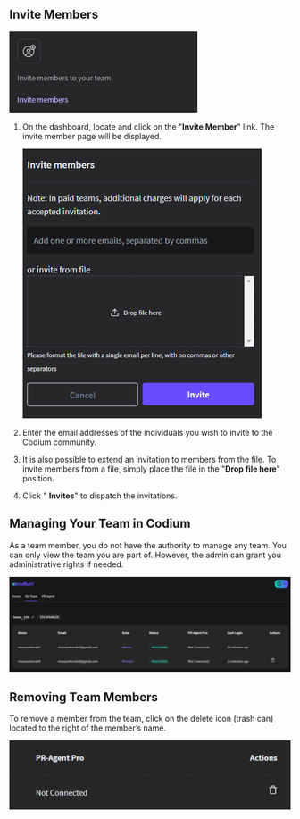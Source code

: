 

## Invite Members

![invite_member](../assets/invite_member.png)

1.  On the dashboard, locate and click on the "**Invite Member**" link. The invite member page will be displayed.  

    ![invite_member_drop_file](../assets/invite_member_drop_file.png)

2.  Enter the email addresses of the individuals you wish to invite to the Codium community.

3.  It is also possible to extend an invitation to members from the file. To
    invite members from a file, simply place the file in the "**Drop file
    here**" position.

4.  Click " **Invites**" to dispatch the invitations.


## Managing Your Team in Codium

As a team member, you do not have the authority to manage any team. You can only view the team you are part of. However, the admin can grant you administrative rights if needed.

![manage_team](../assets/manage_team_01.png)

## Removing Team Members

To remove a member from the team, click on the delete icon (trash can) located to the right of the member’s name.


![delete_team](../assets/delete_team.png)

